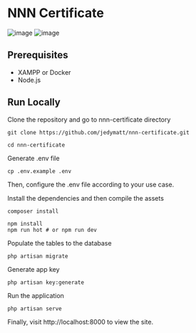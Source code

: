 # NNN Certificate

![image](https://user-images.githubusercontent.com/54795428/175811183-a9745adb-f6d4-416a-950c-beddf2da7378.png)
![image](https://user-images.githubusercontent.com/54795428/175811198-1ce3ad00-1814-4427-b94c-a602876d9214.png)

## Prerequisites

* XAMPP or Docker
* Node.js

## Run Locally

Clone the repository and go to nnn-certificate directory
```shell
git clone https://github.com/jedymatt/nnn-certificate.git

cd nnn-certificate
```

Generate .env file
```shell
cp .env.example .env
```

Then, configure the .env file according to your use case.

Install the dependencies and then compile the assets
```shell
composer install

npm install
npm run hot # or npm run dev
```

Populate the tables to the database
```shell
php artisan migrate
```

Generate app key
```shell
php artisan key:generate
```

Run the application
```shell
php artisan serve
```

Finally, visit http://localhost:8000 to view the site.
